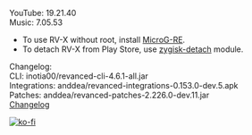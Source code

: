 YouTube: 19.21.40  
Music: 7.05.53  
- To use RV-X without root, install [MicroG-RE](https://github.com/WSTxda/MicroG-RE/releases/latest).  
- To detach RV-X from Play Store, use [zygisk-detach](https://github.com/j-hc/zygisk-detach) module.  

Changelog:  
CLI: inotia00/revanced-cli-4.6.1-all.jar  
Integrations: anddea/revanced-integrations-0.153.0-dev.5.apk  
Patches: anddea/revanced-patches-2.226.0-dev.11.jar  
[Changelog](https://github.com/anddea/revanced-patches/releases/tag/vdev.11)  
  
[![ko-fi](https://ko-fi.com/img/githubbutton_sm.svg)](https://ko-fi.com/W7W8VRK0S)  
